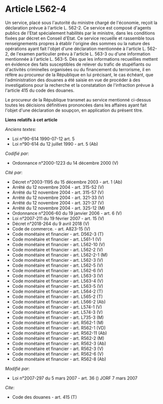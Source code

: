 # Article L562-4

Un service, placé sous l'autorité du ministre chargé de l'économie, reçoit la déclaration prévue à l'article L. 562-2. Ce
service est composé d'agents publics de l'Etat spécialement habilités par le ministre, dans les conditions fixées par décret
en Conseil d'Etat. Ce service recueille et rassemble tous renseignements propres à établir l'origine des sommes ou la nature
des opérations ayant fait l'objet d'une déclaration mentionnée à l'article L. 562-2, de l'examen particulier prévu à
l'article L. 563-3 ou d'une information mentionnée à l'article L. 563-5. Dès que les informations recueillies mettent en
évidence des faits susceptibles de relever du trafic de stupéfiants ou d'activités criminelles organisées ou du financement
du terrorisme, il en réfère au procureur de la République en lui précisant, le cas échéant, que l'administration des douanes
a été saisie en vue de procéder à des investigations pour la recherche et la constatation de l'infraction prévue à l'article
415 du code des douanes.

Le procureur de la République transmet au service mentionné ci-dessus toutes les décisions définitives prononcées dans les
affaires ayant fait l'objet d'une déclaration de soupçon, en application du présent titre.

**Liens relatifs à cet article**

_Anciens textes_:

  - Loi n°90-614 1990-07-12 art. 5
  - Loi n°90-614 du 12 juillet 1990 - art. 5 (Ab)

_Codifié par_:

  - Ordonnance n°2000-1223 du 14 décembre 2000 (V)

_Cité par_:

  - Décret n°2003-1195 du 15 décembre 2003 - art. 1 (Ab)
  - Arrêté du 12 novembre 2004 - art. 315-52 (V)
  - Arrêté du 12 novembre 2004 - art. 315-57 (V)
  - Arrêté du 12 novembre 2004 - art. 321-33 (V)
  - Arrêté du 12 novembre 2004 - art. 321-37 (V)
  - Arrêté du 12 novembre 2004 - art. 325-12 (M)
  - Ordonnance n°2006-60 du 19 janvier 2006 - art. 6 (V)
  - Loi n°2007-211 du 19 février 2007 - art. 15 (V)
  - Décret n°2018-264 du 9 avril 2018 (V)
  - Code de commerce. - art. A823-15 (V)
  - Code monétaire et financier - art. D562-3 (T)
  - Code monétaire et financier - art. L561-1 (V)
  - Code monétaire et financier - art. L562-10 (V)
  - Code monétaire et financier - art. L562-2 (V)
  - Code monétaire et financier - art. L562-2-1 (M)
  - Code monétaire et financier - art. L562-3 (V)
  - Code monétaire et financier - art. L562-5 (V)
  - Code monétaire et financier - art. L562-6 (V)
  - Code monétaire et financier - art. L563-3 (V)
  - Code monétaire et financier - art. L563-4 (V)
  - Code monétaire et financier - art. L563-5 (V)
  - Code monétaire et financier - art. L564-2 (T)
  - Code monétaire et financier - art. L565-2 (T)
  - Code monétaire et financier - art. L566-2 (Ab)
  - Code monétaire et financier - art. L574-1 (V)
  - Code monétaire et financier - art. L574-3 (V)
  - Code monétaire et financier - art. L735-3 (M)
  - Code monétaire et financier - art. R562-1 (M)
  - Code monétaire et financier - art. R562-1 (VD)
  - Code monétaire et financier - art. R562-11 (Ab)
  - Code monétaire et financier - art. R562-2 (M)
  - Code monétaire et financier - art. R562-3 (Ab)
  - Code monétaire et financier - art. R562-3 (V)
  - Code monétaire et financier - art. R562-6 (V)
  - Code monétaire et financier - art. R562-8 (Ab)

_Modifié par_:

  - Loi n°2007-297 du 5 mars 2007 - art. 36 () JORF 7 mars 2007

_Cite_:

  - Code des douanes - art. 415 (T)
